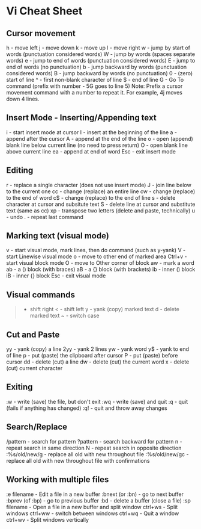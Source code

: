# Vi Cheat Sheet

## Cursor movement

h - move left
j - move down
k - move up
l - move right
w - jump by start of words (punctuation considered words)
W - jump by words (spaces separate words)
e - jump to end of words (punctuation considered words)
E - jump to end of words (no punctuation)
b - jump backward by words (punctuation considered words)
B - jump backward by words (no punctuation)
0 - (zero) start of line
^ - first non-blank character of line
$ - end of line
G - Go To command (prefix with number - 5G goes to line 5)
Note: Prefix a cursor movement command with a number to repeat it. For example, 4j moves down 4 lines.

## Insert Mode - Inserting/Appending text

i - start insert mode at cursor
I - insert at the beginning of the line
a - append after the cursor
A - append at the end of the line
o - open (append) blank line below current line (no need to press return)
O - open blank line above current line
ea - append at end of word
Esc - exit insert mode

## Editing

r - replace a single character (does not use insert mode)
J - join line below to the current one
cc - change (replace) an entire line
cw - change (replace) to the end of word
c$ - change (replace) to the end of line
s - delete character at cursor and subsitute text
S - delete line at cursor and substitute text (same as cc)
xp - transpose two letters (delete and paste, technically)
u - undo
. - repeat last command

## Marking text (visual mode)

v - start visual mode, mark lines, then do command (such as y-yank)
V - start Linewise visual mode
o - move to other end of marked area
Ctrl+v - start visual block mode
O - move to Other corner of block
aw - mark a word
ab - a () block (with braces)
aB - a {} block (with brackets)
ib - inner () block
iB - inner {} block
Esc - exit visual mode

## Visual commands


> - shift right
< - shift left
y - yank (copy) marked text
d - delete marked text
~ - switch case

## Cut and Paste

yy - yank (copy) a line
2yy - yank 2 lines
yw - yank word
y$ - yank to end of line
p - put (paste) the clipboard after cursor
P - put (paste) before cursor
dd - delete (cut) a line
dw - delete (cut) the current word
x - delete (cut) current character

## Exiting

:w - write (save) the file, but don't exit
:wq - write (save) and quit
:q - quit (fails if anything has changed)
:q! - quit and throw away changes

## Search/Replace

/pattern - search for pattern
?pattern - search backward for pattern
n - repeat search in same direction
N - repeat search in opposite direction
:%s/old/new/g - replace all old with new throughout file
:%s/old/new/gc - replace all old with new throughout file with confirmations

## Working with multiple files

:e filename - Edit a file in a new buffer
:bnext (or :bn) - go to next buffer
:bprev (of :bp) - go to previous buffer
:bd - delete a buffer (close a file)
:sp filename - Open a file in a new buffer and split window
ctrl+ws - Split windows
ctrl+ww - switch between windows
ctrl+wq - Quit a window
ctrl+wv - Split windows vertically
